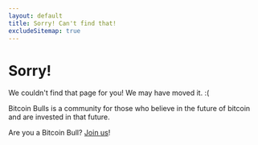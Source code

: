 ```yaml
---
layout: default
title: Sorry! Can't find that!
excludeSitemap: true
---
```

# Sorry!
We couldn't find that page for you! We may have moved it. :(

Bitcoin Bulls is a community for those who believe in the future of bitcoin and are invested in that future.

Are you a Bitcoin Bull? [Join us](/)!
